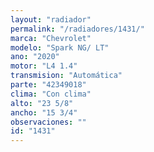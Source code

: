 ```yaml
---
layout: "radiador"
permalink: "/radiadores/1431/"
marca: "Chevrolet"
modelo: "Spark NG/ LT"
ano: "2020"
motor: "L4 1.4"
transmision: "Automática"
parte: "42349018"
clima: "Con clima"
alto: "23 5/8"
ancho: "15 3/4"
observaciones: ""
id: "1431"
---
```


